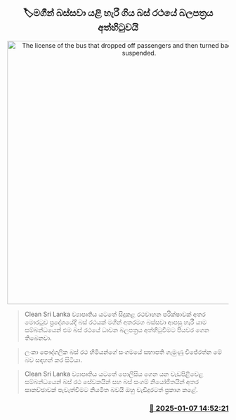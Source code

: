 <p align='center'><b><h2 align='center' title='The license of the bus that dropped off passengers and then turned back has been suspended.'>🏷මගීන් බස්සවා යළි හැරී ගිය බස් රථයේ බලපත්‍රය අත්හිටුවයි</h2></b></p>
<p align='center'><img src='https://helakuru.sgp1.cdn.digitaloceanspaces.com/esana/images/lib/bus-full-archived.jpg' width='600' alt='The license of the bus that dropped off passengers and then turned back has been suspended.'></p>

> Clean Sri Lanka ව්‍යාපෘතිය යටතේ සිදුකළ රථවාහන පරික්ෂාවක් අතර මොරටුව ප්‍රදේශයේදී බස් රථයක් මගීන් අතරමග බස්සවා ආපසු හැරී යාම සම්බන්ධයෙන් එම බස් රථයේ ධාවන බලපත්‍රය අත්හිටුවීමට පියවර ගෙන තිබෙනවා.

> ලංකා පෞද්ගලික බස් රථ හිමියන්ගේ සංගමයේ සභාපති ගැමුණු විජේරත්න මේ බව සඳහන් කර සිටියා.

> Clean Sri Lanka ව්‍යාපෘතිය යටතේ පොලීසිය ගෙන යන වැඩපිළිවෙළ සම්බන්ධයෙන් බස් රථ සේවකයින් සහ බස් සංගම් නියෝජිතයින් අතර සාකච්ඡාවක් පැවැත්වීමට නියමිත බවයි ඔහු වැඩිදුරටත් ප්‍රකාශ කළේ. 



<h3 align='right'><a href='https://www.helakuru.lk/esana/p/106397/'>📅 2025-01-07 14:52:21</a></h3>
